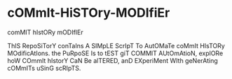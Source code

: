 # cOMmIt-HiSTOry-MODIfiEr
comMIT hIstORy mODIfIEr

ThIS RepoSiTorY conTaIns A SIMpLE ScrIpT To AutOMaTe coMmIt HIsTORy MOdificAtIons. the PuRpoSE Is to tEST giT COMMIT AUtOmAtioN, explORe hoW COmmIt hIstorY CaN Be alTERED, anD EXperiMent WIth geNerAting cOMmITs uSinG scRIpTS.
